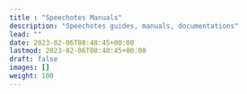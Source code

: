 ```yaml
---
title : "Speechotes Manuals"
description: "Speechotes guides, manuals, documentations"
lead: ""
date: 2023-02-06T08:48:45+00:00
lastmod: 2023-02-06T08:48:45+00:00
draft: false
images: []
weight: 100
---
```

